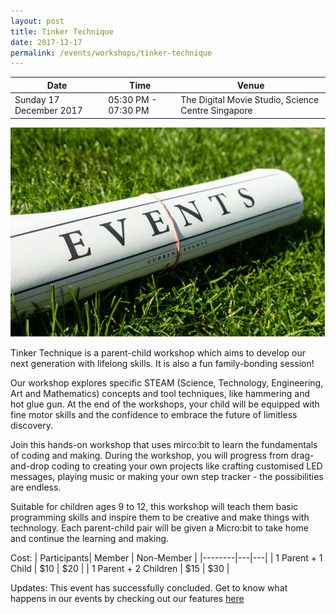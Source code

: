 ```yaml
---
layout: post
title: Tinker Technique
date: 2017-12-17
permalink: /events/workshops/tinker-technique
---
```


| Date | Time | Venue |
|--------|---|---|
| Sunday 17 December 2017 | 05:30 PM - 07:30 PM | The Digital Movie Studio, Science Centre Singapore |

![hi](/images/events/generic-event-image.jpg)

Tinker Technique is a parent-child workshop which aims to develop our next generation with lifelong skills. It is also a fun family-bonding session!

Our workshop explores specific STEAM (Science, Technology, Engineering, Art and Mathematics) concepts and tool techniques, like hammering and hot glue gun. At the end of the workshops, your child will be equipped with fine motor skills and the confidence to embrace the future of limitless discovery.

Join this hands-on workshop that uses mirco:bit to learn the fundamentals of coding and making. During the workshop, you will progress from drag-and-drop coding to creating your own projects like crafting customised LED messages, playing music or making your own step tracker - the possibilities are endless. 

Suitable for children ages 9 to 12, this workshop will teach them basic programming skills and inspire them to be creative and make things with technology. Each parent-child pair will be given a Micro:bit to take home and continue the learning and making.


Cost:
| Participants| Member | Non-Member |
|--------|---|---|
| 1 Parent + 1 Child | $10 | $20 |
| 1 Parent + 2 Children | $15 | $30 |



Updates: This event has successfully concluded. Get to know what happens in our events by checking out our features <a href="" target="_blank">here</a>

